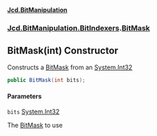 #### [Jcd.BitManipulation](index.md 'index')
### [Jcd.BitManipulation.BitIndexers](Jcd.BitManipulation.BitIndexers.md 'Jcd.BitManipulation.BitIndexers').[BitMask](Jcd.BitManipulation.BitIndexers.BitMask.md 'Jcd.BitManipulation.BitIndexers.BitMask')

## BitMask(int) Constructor

Constructs a [BitMask](Jcd.BitManipulation.BitIndexers.BitMask.md 'Jcd.BitManipulation.BitIndexers.BitMask') from an [System.Int32](https://docs.microsoft.com/en-us/dotnet/api/System.Int32 'System.Int32')

```csharp
public BitMask(int bits);
```
#### Parameters

<a name='Jcd.BitManipulation.BitIndexers.BitMask.BitMask(int).bits'></a>

`bits` [System.Int32](https://docs.microsoft.com/en-us/dotnet/api/System.Int32 'System.Int32')

The [BitMask](Jcd.BitManipulation.BitIndexers.BitMask.md 'Jcd.BitManipulation.BitIndexers.BitMask') to use